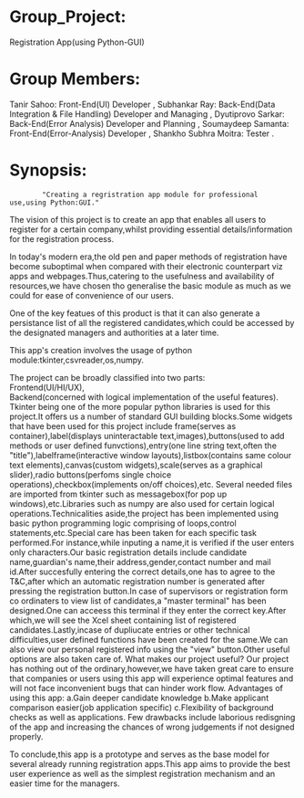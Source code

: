 # Group_Project:
Registration App(using Python-GUI)

# Group Members:
Tanir Sahoo:          Front-End(UI) Developer ,
Subhankar Ray:        Back-End(Data Integration & File Handling) Developer and Managing ,
Dyutiprovo Sarkar:    Back-End(Error Analysis) Developer and Planning ,
Soumaydeep Samanta:   Front-End(Error-Analysis) Developer ,
Shankho Subhra Moitra: Tester .

# Synopsis:
            "Creating a regristration app module for professional use,using Python:GUI."

The vision of this project is to create an app that enables all users to register for a certain company,whilst providing essential details/information for the registration process.

In today's modern era,the old pen and paper methods of registration have become suboptimal when compared with their electronic counterpart viz apps and webpages.Thus,catering to the usefulness and availability of resources,we have chosen tho generalise the basic module as much as we could for ease of convenience of our users.

One of the key featues of this product is that it can also generate a persistance list of all the registered candidates,which could be accessed by the designated managers and authorities at a later time.

This app's creation involves the usage of python module:tkinter,csvreader,os,numpy.

The project can be broadly classified into two parts:<br />Frontend(UI/HI/UX), <br />Backend(concerned with logical implementation of the useful features).
Tkinter being one of the more popular python libraries is used for this project.It offers us a number of standard GUI building blocks.Some widgets that have been used for this project include frame(serves as container),label(displays uninteractable text,images),buttons(used to add methods or user defined funvctions),entry(one line string text,often the "title"),labelframe(interactive window layouts),listbox(contains same colour text elements),canvas(custom widgets),scale(serves as a graphical slider),radio buttons(perfoms single choice operations),checkbox(implements on/off choices),etc.
Several needed files are imported from tkinter such as messagebox(for pop up windows),etc.Libraries such as numpy are also used for certain logical operations.Technicalities aside,the project has been implemented using basic python programming logic comprising of loops,control statements,etc.Special care has been taken for each specific task performed.For instance,while inputing a name,it is verified if the user enters only characters.Our basic registration details include candidate name,guardian's name,their address,gender,contact number and mail id.After succesfully entering the correct details,one has to agree to the T&C,after which an automatic registration number is generated after pressing the registration button.In case of supervisors or registration form co ordinaters to view list of candidates,a "master terminal" has been designed.One can acceess this terminal if they enter the correct key.After which,we will see the Xcel sheet containing list of registered candidates.Lastly,incase of dupliucate entries or other technical difficulties,user defined functions have been created for the same.We can also view our personal registered info using the "view" button.Other useful options are also taken care of.
What makes our project useful?
Our project has nothing out of the ordinary,however,we have taken great care to ensure that companies or users using this app will experience optimal features and will not face inconvenient bugs that can hinder work flow.
Advantages of using this app:
a.Gain deeper candidate knowledge
b.Make applicant comparison easier(job application specific)
c.Flexibility of background checks as well as applications.
Few drawbacks include laborious redisgning of the app and increasing the chances of wrong judgements if not designed properly.



To conclude,this app is a prototype and serves as the base model for several already running registration apps.This app aims to provide the best user experience as well as the simplest registration mechanism and an easier time for the managers.
